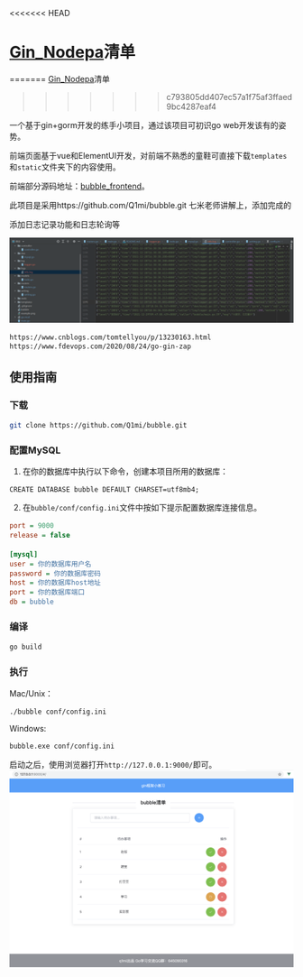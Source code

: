 <<<<<<< HEAD
# [Gin_Nodepa](https://github.com/nangongchengfeng/Go_gin/commit/ea6031c31ee47be36e5d4c731f81b03477a99336)清单


=======
[Gin_Nodepa](https://github.com/nangongchengfeng/Go_gin/commit/ea6031c31ee47be36e5d4c731f81b03477a99336)清单
>>>>>>> c793805dd407ec57a1f75af3ffaed9bc4287eaf4

一个基于gin+gorm开发的练手小项目，通过该项目可初识go web开发该有的姿势。

前端页面基于vue和ElementUI开发，对前端不熟悉的童鞋可直接下载`templates`和`static`文件夹下的内容使用。

前端部分源码地址：[bubble_frontend](https://github.com/Q1mi/bubble_frontend)。

此项目是采用https://github.com/Q1mi/bubble.git  七米老师讲解上，添加完成的

添加日志记录功能和日志轮询等

![1640742603089](images/1640742603089.png)

```bash
https://www.cnblogs.com/tomtellyou/p/13230163.html
https://www.fdevops.com/2020/08/24/go-gin-zap
```

## 使用指南
### 下载
```bash
git clone https://github.com/Q1mi/bubble.git
```
### 配置MySQL
1. 在你的数据库中执行以下命令，创建本项目所用的数据库：
```MySql
CREATE DATABASE bubble DEFAULT CHARSET=utf8mb4;
```
2. 在`bubble/conf/config.ini`文件中按如下提示配置数据库连接信息。

```ini
port = 9000
release = false

[mysql]
user = 你的数据库用户名
password = 你的数据库密码
host = 你的数据库host地址
port = 你的数据库端口
db = bubble
```

### 编译
```bash
go build
```

### 执行

Mac/Unix：
```bash
./bubble conf/config.ini
```
Windows:
```bash
bubble.exe conf/config.ini
```

启动之后，使用浏览器打开`http://127.0.0.1:9000/`即可。
![example.png](example.png)
